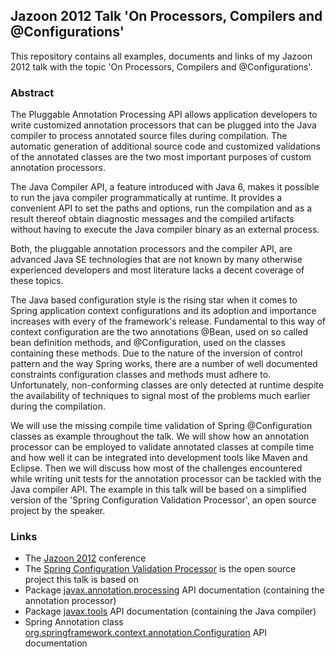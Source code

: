 ## Jazoon 2012 Talk 'On Processors, Compilers and @Configurations'

This repository contains all examples, documents and links of my Jazoon 2012 talk with the topic 'On Processors, Compilers and @Configurations'.

### Abstract
The Pluggable Annotation Processing API allows application developers to write customized annotation processors that can be plugged into the Java compiler to process annotated source files during compilation. The automatic generation of additional source code and customized validations of the annotated classes are the two most important purposes of custom annotation processors.

The Java Compiler API, a feature introduced with Java 6, makes it possible to run the java compiler programmatically at runtime. It provides a convenient API to set the paths and options, run the compilation and as a result thereof obtain diagnostic messages and the compiled artifacts without having to execute the Java compiler binary as an external process.

Both, the pluggable annotation processors and the compiler API, are advanced Java SE technologies that are not known by many otherwise experienced developers and most literature lacks a decent coverage of these topics.

The Java based configuration style is the rising star when it comes to Spring application context configurations and its adoption and importance increases with every of the framework's release. Fundamental to this way of context configuration are the two annotations @Bean, used on so called bean definition methods, and @Configuration, used on the classes containing these methods. Due to the nature of the inversion of control pattern and the way Spring works, there are a number of well documented constraints configuration classes and methods must adhere to. Unfortunately, non-conforming classes are only detected at runtime despite the availability of techniques to signal most of the problems much earlier during the compilation.

We will use the missing compile time validation of Spring @Configuration classes as example throughout the talk. We will show how an annotation processor can be employed to validate annotated classes at compile time and how well it can be integrated into development tools like Maven and Eclipse. Then we will discuss how most of the challenges encountered while writing unit tests for the annotation processor can be tackled with the Java compiler API. The example in this talk will be based on a simplified version of the 'Spring Configuration Validation Processor', an open source project by the speaker.


### Links
* The [Jazoon 2012](http://www.jazoon.com) conference
* The [Spring Configuration Validation Processor](http://code.google.com/p/spring-configuration-validation-processor/) is the open source project this talk is based on
* Package [javax.annotation.processing](http://docs.oracle.com/javase/7/docs/api/javax/annotation/processing/package-summary.html) API documentation (containing the annotation processor)
* Package [javax.tools](http://docs.oracle.com/javase/7/docs/api/javax/tools/package-summary.html) API documentation (containing the Java compiler)
* Spring Annotation class [org.springframework.context.annotation.Configuration](http://static.springsource.org/spring/docs/3.1.x/javadoc-api/org/springframework/context/annotation/Configuration.html) API documentation